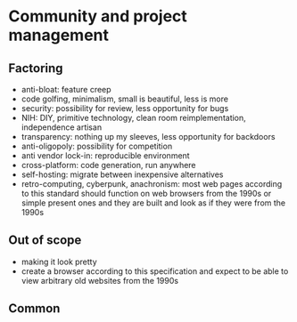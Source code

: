 # Community and project management

## Factoring

* anti-bloat: feature creep
* code golfing, minimalism, small is beautiful, less is more
* security: possibility for review, less opportunity for bugs
* NIH: DIY, primitive technology, clean room reimplementation, independence artisan
* transparency: nothing up my sleeves, less opportunity for backdoors
* anti-oligopoly: possibility for competition
* anti vendor lock-in: reproducible environment
* cross-platform: code generation, run anywhere
* self-hosting: migrate between inexpensive alternatives
* retro-computing, cyberpunk, anachronism: most web pages according to this standard should function on web browsers from the 1990s or simple present ones and they are built and look as if they were from the 1990s

## Out of scope

* making it look pretty
* create a browser according to this specification and expect to be able to view arbitrary old websites from the 1990s

## Common
